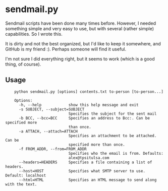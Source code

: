 sendmail.py
===========
Sendmail scripts have been done many times before. However, I needed
something simple and very easy to use, but with several (rather simple)
capabilities. So I wrote this.

It is dirty and not the best organized, but I'd like to keep it somewhere,
and GitHub is my friend :). Perhaps someone will find it useful. 

I'm not sure I did everything right, but it seems to work (which is a good thing, of course).


Usage
-----
		python sendmail.py [options] contents.txt to-person [to-person...]

		Options:
		  -h, --help            show this help message and exit
		  -s SUBJECT, --subject=SUBJECT
		                        Specifies the subject for the sent mail
		  -b BCC, --bcc=BCC     Specifies an address to Bcc:. Can be specified more
		                        than once.
		  -a ATTACH, --attach=ATTACH
		                        Specifies an attachment to be attached. Can be
		                        specified more than once.
		  -f FROM_ADDR, --from=FROM_ADDR
		                        Specifies who the email is from. Defaults:
		                        alex@tpsitulsa.com
		  --headers=HEADERS     Specifies a file containing a list of headers.
		  --host=HOST           Specifies what SMTP server to use. Default: localhost
		  --html=HTML           Specifies an HTML message to send along with the text.
